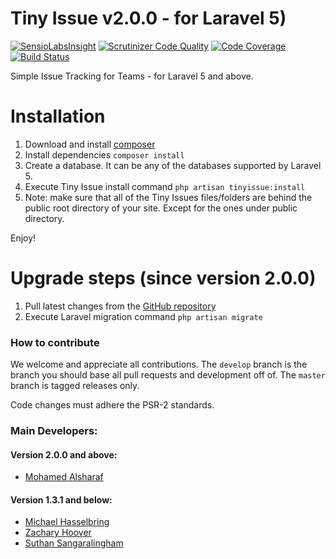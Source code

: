 # Tiny Issue v2.0.0 - for Laravel 5)
[![SensioLabsInsight](https://insight.sensiolabs.com/projects/a6c6ecdf-13f6-4e51-a9f0-f1fffebf1fdd/mini.png)](https://insight.sensiolabs.com/projects/a6c6ecdf-13f6-4e51-a9f0-f1fffebf1fdd)
[![Scrutinizer Code Quality](https://scrutinizer-ci.com/g/satrun77/tinyissue/badges/quality-score.png?b=master)](https://scrutinizer-ci.com/g/satrun77/tinyissue/?branch=master)
[![Code Coverage](https://scrutinizer-ci.com/g/satrun77/tinyissue/badges/coverage.png?b=master)](https://scrutinizer-ci.com/g/satrun77/tinyissue/?branch=master)
[![Build Status](https://travis-ci.org/satrun77/tinyissue.svg?branch=master)](https://travis-ci.org/satrun77/tinyissue)

Simple Issue Tracking for Teams - for Laravel 5 and above.


# Installation

1. Download and install [composer](https://getcomposer.org/doc/00-intro.md#installation-linux-unix-osx)
2. Install dependencies `composer install`
3. Create a database. It can be any of the databases supported by Laravel 5.
4. Execute Tiny Issue install command `php artisan tinyissue:install`
5. Note: make sure that all of the Tiny Issues files/folders are behind the public root directory of your site. Except for the ones under public directory.

Enjoy!

# Upgrade steps (since version 2.0.0)

1. Pull latest changes from the [GitHub repository](https://github.com/satrun77/tinyissue)
1. Execute Laravel migration command `php artisan migrate`

### How to contribute

We welcome and appreciate all contributions. The `develop` branch is the branch you should base all pull requests and development off of.
The `master` branch is tagged releases only.

Code changes must adhere the PSR-2 standards.

### Main Developers:

#### Version 2.0.0 and above:
- [Mohamed Alsharaf](http://my.geek.nz)

#### Version 1.3.1 and below:
- [Michael Hasselbring](http://michaelhasselbring.com)
- [Zachary Hoover](http://zachoover.com)
- [Suthan Sangaralingham](http://suthanwebs.com/)

